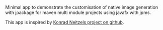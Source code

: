 Minimal app to demonstrate the customisation of native image generation with jpackage for maven multi module projects using javafx with jpms.

This app is inspired by [Konrad Neitzels project on github](https://github.com/kneitzel/JavaFXMavenApp/tree/main/src/main/java/de/kneitzel).

